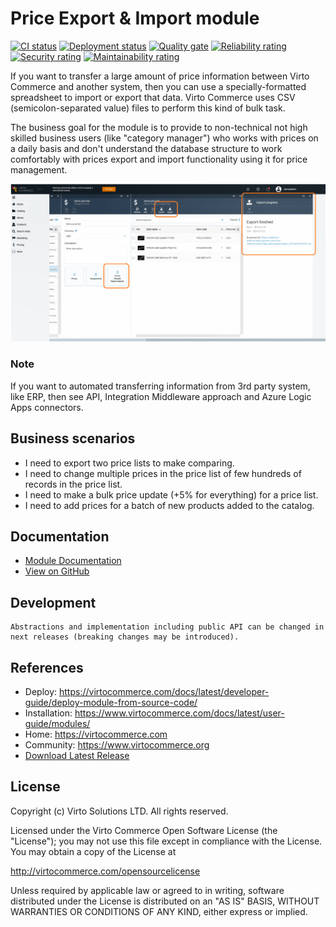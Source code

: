 # Price Export & Import module

[![CI status](https://github.com/VirtoCommerce/vc-module-simple-export-import/workflows/Module%20CI/badge.svg?branch=dev)](https://github.com/VirtoCommerce/vc-module-simple-export-import/actions?query=workflow%3A"Module+CI")
[![Deployment status](https://github.com/VirtoCommerce/vc-module-simple-export-import/workflows/Module%20deployment/badge.svg?branch=dev)](https://github.com/VirtoCommerce/vc-module-simple-export-import/actions?query=workflow%3A"Module+deployment")
[![Quality gate](https://sonarcloud.io/api/project_badges/measure?project=VirtoCommerce_vc-module-simple-export-import&metric=alert_status)](https://sonarcloud.io/dashboard?id=VirtoCommerce_vc-module-simple-export-import)
[![Reliability rating](https://sonarcloud.io/api/project_badges/measure?project=VirtoCommerce_vc-module-simple-export-import&metric=reliability_rating)](https://sonarcloud.io/dashboard?id=VirtoCommerce_vc-module-simple-export-import)
[![Security rating](https://sonarcloud.io/api/project_badges/measure?project=VirtoCommerce_vc-module-simple-export-import&metric=security_rating)](https://sonarcloud.io/dashboard?id=VirtoCommerce_vc-module-simple-export-import)
[![Maintainability rating](https://sonarcloud.io/api/project_badges/measure?project=VirtoCommerce_vc-module-simple-export-import&metric=sqale_rating)](https://sonarcloud.io/dashboard?id=VirtoCommerce_vc-module-simple-export-import)

If you want to transfer a large amount of price information between Virto Commerce and another system,
then you can use a specially-formatted spreadsheet to import or export that data. Virto Commerce uses CSV (semicolon-separated value) files to perform this kind of bulk task.

The business goal for the module is to provide to non-technical not high skilled business users (like "category manager") who works with prices on a daily basis and don't understand the database structure to work comfortably with prices export and import functionality using it for price management.

![Main-Screen](docs/media/main-screen.png)

### Note
If you want to automated transferring information from 3rd party system, like ERP, then see API, Integration Middleware approach and Azure Logic Apps connectors.

## Business scenarios
* I need to export two price lists to make comparing.
* I need to change multiple prices in the price list of few hundreds of records in the price list.
* I need to make a bulk price update (+5% for everything) for a price list.
* I need to add prices for a batch of new products added to the catalog.


## Documentation
* [Module Documentation](https://virtocommerce.com/docs/latest/modules/simple-export-import/)
* [View on GitHub](docs/index.md)

## Development
    Abstractions and implementation including public API can be changed in next releases (breaking changes may be introduced).

## References

* Deploy: https://virtocommerce.com/docs/latest/developer-guide/deploy-module-from-source-code/
* Installation: https://www.virtocommerce.com/docs/latest/user-guide/modules/
* Home: https://virtocommerce.com
* Community: https://www.virtocommerce.org
* [Download Latest Release](https://github.com/VirtoCommerce/vc-module-simple-export-import/releases/latest)

## License

Copyright (c) Virto Solutions LTD.  All rights reserved.

Licensed under the Virto Commerce Open Software License (the "License"); you
may not use this file except in compliance with the License. You may
obtain a copy of the License at

http://virtocommerce.com/opensourcelicense

Unless required by applicable law or agreed to in writing, software
distributed under the License is distributed on an "AS IS" BASIS,
WITHOUT WARRANTIES OR CONDITIONS OF ANY KIND, either express or
implied.

